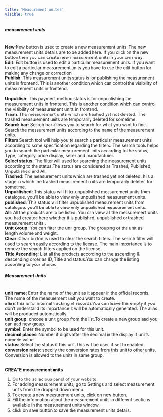 ```yaml
---
title: 'Measurement unites'
visible: true
---
```


##### measurement units
<br>**New**:New button is used to create a new measurement units. The new measurement units details are to be added here. If you click on the new button then you can create new measurement units in your own way. 
<br>**Edit**: Edit button is used to edit a particular measurement units. If you want to edit a particular measurement units you have to use the edit button for making any change or correction.
<br>**Publish**: This measurement units status is for publishing the measurement units in frontend. This is another condition which can control the visibility of measurement units in frontend.  
<br>**Unpublish**: This payment method status is for unpublishing the measurement units in frontend. This is another condition which can control the visibility of measurement units in frontend. 
<br>**Trash**: The measurement units which are trashed yet not deleted. The trashed measurement units are temporarily deleted for sometime.
<br>**Search bar**: Search bar allows you to search for what you want to find. Search the measurement units according to the name of the measurement units.
<br>**Filters**
Search tool will help you to search a particular measurement units according to some specification regarding the filters. The search tools helps you to search the particular measurement units according to the status, Type, category, price display, seller and manufacturer.
<br>**Select status**: The filter will used for searching the measurement units according to the status.The status are considered as Trashed, Published, Unpublished and All.
<br>**Trashed**:  The measurement units which are trashed yet not deleted. It is a stage in which the trashed measurement units are temporarily deleted for sometime. 
<br>**Unpublished**: This status will filter unpublished measurement units from catalogue. you’ll be able to view only unpublished measurement units. 
<br>**published**: This status will filter unpublished measurement units from catalogue. you’ll be able to view only unpublished measurement units. 
<br>**All**: All the products are to be listed. You can view all the  measurement units you had created here whether it is published, unpublished or trashed measurement units .
<br>**Unit Group**:  You can filter the unit group. The grouping of the unit as length,volume and weight.
<br>**Clear**: Clear button is used to clear the search filters. The search filter will used to search easily according to the license. The main importance is to remove the search filters applied on the license.
<br>**Title Ascending**: List all the products according to the ascending & descending order as ID, Title and status.You can change the listing according to your choice.

##### Measurement Units
<br>**unit name**: Enter the name of the unit as it appear in the official records. The name of the measurement unit you want to create.
<br>**alias**:This is for internal tracking of records.You can leave this empty if you don’t understand its importance.It will be automatically generated. The alias will be produced automatically.
<br>**unit group**: choose a unit group from the list.To create a new group and you can add new group.
<br>**symbol**: Enter the symbol to be used for this unit.
<br>**decimal places**: Number if digits after the decimal in the display if unit’s numeric value.
<br>**status**: Select the status if this unit.This will be used if set to enabled.
<br>**conversion rates**: specify the conversion rates from this unit to other units. Conversion is allowed to the units in same group.

<br>**CREATE measurement units**
1. Go to the sellacious panel of your website.
2. For adding measurement units, go to Settings and select measurement units from the dropped down menu.
3. To create a new measurement units, click on new button.
4. Fill the information about the measurement units in different sections available in the measurement units window.
5. click on save button to save the measurement units details.



